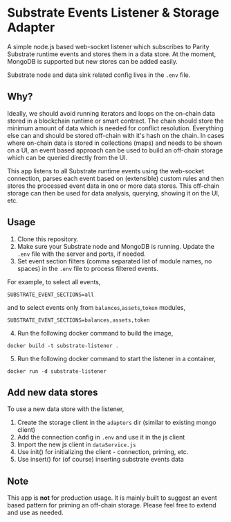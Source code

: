 # Substrate Events Listener & Storage Adapter

A simple node.js based web-socket listener which subscribes to Parity Substrate runtime events and stores them in a data store. At the moment, MongoDB is supported but new stores can be added easily.

Substrate node and data sink related config lives in the `.env` file.

## Why?

Ideally, we should avoid running iterators and loops on the on-chain data stored in a blockchain runtime or smart contract. The chain should store the minimum amount of data which is needed for conflict resolution. Everything else can and should be stored off-chain with it's hash on the chain. In cases where on-chain data is stored in collections (maps) and needs to be shown on a UI, an event based approach can be used to build an off-chain storage which can be queried directly from the UI.

This app listens to all Substrate runtime events using the web-socket connection, parses each event based on (extensible) custom rules and then stores the processed event data in one or more data stores. This off-chain storage can then be used for data analysis, querying, showing it on the UI, etc.

## Usage

1. Clone this repository.
2. Make sure your Substrate node and MongoDB is running. Update the `.env` file with the server and ports, if needed.
3. Set event section filters (comma separated list of module names, no spaces) in the `.env` file to process filtered events. 

For example, to select all events,

```
SUBSTRATE_EVENT_SECTIONS=all
```

and to select events only from `balances`,`assets`,`token` modules,

```
SUBSTRATE_EVENT_SECTIONS=balances,assets,token
```

4. Run the following docker command to build the image,

```
docker build -t substrate-listener .
```

5. Run the following docker command to start the listener in a container,

```
docker run -d substrate-listener
```

## Add new data stores

To use a new data store with the listener,

1. Create the storage client in the `adaptors` dir (similar to existing mongo client)
2. Add the connection config in `.env` and use it in the js client
3. Import the new js client in `dataService.js`
4. Use init() for initializing the client - connection, priming, etc.
5. Use insert() for (of course) inserting substrate events data

## Note

This app is **not** for production usage. It is mainly built to suggest an event based pattern for priming an off-chain storage. Please feel free to extend and use as needed.
